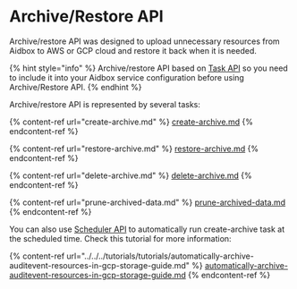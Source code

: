 # Archive/Restore API

Archive/restore API was designed to upload unnecessary resources from Aidbox to AWS or GCP cloud and restore it back when it is needed.

{% hint style="info" %}
Archive/restore API based on [Task API](../) so you need to include it into your Aidbox service configuration before using Archive/Restore API.
{% endhint %}

Archive/restore API is represented by several tasks:

{% content-ref url="create-archive.md" %}
[create-archive.md](create-archive.md)
{% endcontent-ref %}

{% content-ref url="restore-archive.md" %}
[restore-archive.md](restore-archive.md)
{% endcontent-ref %}

{% content-ref url="delete-archive.md" %}
[delete-archive.md](delete-archive.md)
{% endcontent-ref %}

{% content-ref url="prune-archived-data.md" %}
[prune-archived-data.md](prune-archived-data.md)
{% endcontent-ref %}

You can also use [Scheduler API](../scheduler-api.md) to automatically run create-archive task at the scheduled time. Check this tutorial for more information:

{% content-ref url="../../../tutorials/tutorials/automatically-archive-auditevent-resources-in-gcp-storage-guide.md" %}
[automatically-archive-auditevent-resources-in-gcp-storage-guide.md](../../../tutorials/tutorials/automatically-archive-auditevent-resources-in-gcp-storage-guide.md)
{% endcontent-ref %}

